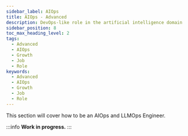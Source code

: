 ```yaml
---
sidebar_label: AIOps
title: AIOps - Advanced
description: DevOps-like role in the artificial intelligence domain
sidebar_position: 8
toc_max_heading_level: 2
tags:
  - Advanced
  - AIOps
  - Growth
  - Job
  - Role
keywords:
  - Advanced
  - AIOps
  - Growth
  - Job
  - Role
---
```


This section will cover how to be an AIOps and LLMOps Engineer.

:::info
**Work in progress.**
:::

